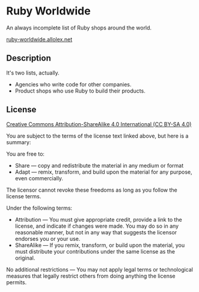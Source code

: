 # Ruby Worldwide

An always incomplete list of Ruby shops around the world.

[ruby-worldwide.allolex.net][rw]

## Description

It's two lists, actually.

- Agencies who write code for other companies.
- Product shops who use Ruby to build their products.

## License

[Creative Commons Attribution-ShareAlike 4.0 International (CC BY-SA 4.0)][cc-by-sa]

You are subject to the terms of the license text linked above, but here is a
summary:

You are free to:

- Share — copy and redistribute the material in any medium or format
- Adapt — remix, transform, and build upon the material for any purpose, even
  commercially.

The licensor cannot revoke these freedoms as long as you follow the license terms.

Under the following terms:

- Attribution — You must give appropriate credit, provide a link to the
  license, and indicate if changes were made. You may do so in any reasonable
  manner, but not in any way that suggests the licensor endorses you or your use.
- ShareAlike — If you remix, transform, or build upon the material, you must
  distribute your contributions under the same license as the original.

No additional restrictions — You may not apply legal terms or technological
measures that legally restrict others from doing anything the license permits.

[rw]: http://ruby-worldwide.allolex.net
[cc-by-sa]: http://creativecommons.org/licenses/by-sa/4.0/
